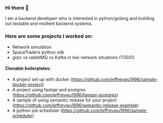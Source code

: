 ### Hi there 👋

I am a backend developer who is interested in python/golang and building out testable and resilient backend systems.

### Here are some projects I worked on:
- Network simulation
- SpaceTraders python sdk
- grpc vs rabbitMQ vs Kafka in low network situations (TODO)

#### Clonable boilerplates:
- A project set up with docker (https://github.com/jeffreywu1996/sample-docker-project)
- A project using fastapi and postgres (https://github.com/jeffreywu1996/fastapi-postgres)
- A sample of using semantic release for your project (https://github.com/jeffreywu1996/semantic-release-example)
- A python job scheduler (https://github.com/jeffreywu1996/sample-scheduler)

<!--
**jeffreywu1996/jeffreywu1996** is a ✨ _special_ ✨ repository because its `README.md` (this file) appears on your GitHub profile.

Here are some ideas to get you started:

- 🔭 I’m currently working on ...
- 🌱 I’m currently learning ...
- 👯 I’m looking to collaborate on ...
- 🤔 I’m looking for help with ...
- 💬 Ask me about ...
- 📫 How to reach me: ...
- 😄 Pronouns: ...
- ⚡ Fun fact: ...
-->
